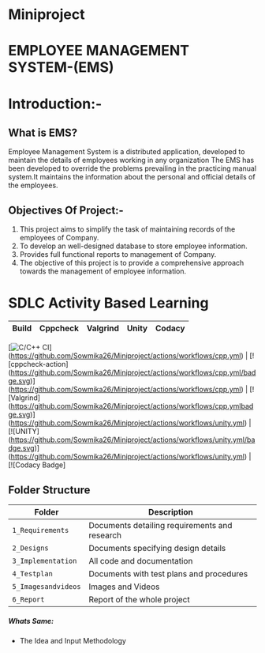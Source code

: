 # Miniproject
# EMPLOYEE MANAGEMENT SYSTEM-(EMS)

# Introduction:-

## What is EMS?
Employee Management System is a distributed application, developed to maintain the details of employees working
in any organization The EMS has been developed to override the problems prevailing in the practicing manual 
system.It maintains the information about the personal and official details of the employees.

## Objectives Of Project:-

  1) This project aims to simplify the task of maintaining records of the employees of Company.
  2) To develop an well-designed database to store employee information.
  3) Provides full functional reports to management of Company.
  4) The objective of this project is to provide a comprehensive approach towards the management of employee information. 

# SDLC Activity Based Learning
Build | Cppcheck | Valgrind | Unity | Codacy
------|----------|-------|--------- | ------------
[![C/C++ CI](https://github.com/Sowmika26/Miniproject/actions/workflows/cpp.yml/badge.svg)]
(https://github.com/Sowmika26/Miniproject/actions/workflows/cpp.yml) | [![cppcheck-action]
(https://github.com/Sowmika26/Miniproject/actions/workflows/cpp.yml/badge.svg)]
(https://github.com/Sowmika26/Miniproject/actions/workflows/cpp.yml) | [![Valgrind]
(https://github.com/Sowmika26/Miniproject/actions/workflows/cpp.ymlbadge.svg)]
(https://github.com/Sowmika26/Miniproject/actions/workflows/unity.yml) | [![UNITY]
(https://github.com/Sowmika26/Miniproject/actions/workflows/unity.yml/badge.svg)]
(https://github.com/Sowmika26/Miniproject/actions/workflows/unity.yml) | [![Codacy Badge]


## Folder Structure
Folder             | Description
-------------------| -----------------------------------------
`1_Requirements`   | Documents detailing requirements and research
`2_Designs`         | Documents specifying design details
`3_Implementation` | All code and documentation
`4_Testplan`      | Documents with test plans and procedures
`5_Imagesandvideos`   | Images and Videos 
`6_Report`   | Report of the whole project

##### Whats Same: 
* The Idea and Input Methodology
